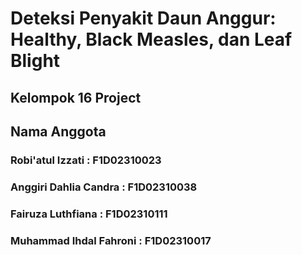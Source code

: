 # Deteksi Penyakit Daun Anggur: Healthy, Black Measles, dan Leaf Blight
## Kelompok 16 Project
## Nama Anggota
###  Robi'atul Izzati : F1D02310023
###  Anggiri Dahlia Candra : F1D02310038
###  Fairuza Luthfiana : F1D02310111
###  Muhammad Ihdal Fahroni : F1D02310017